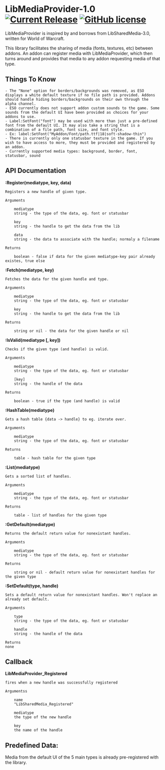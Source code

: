 # LibMediaProvider-1.0 [![Current Release](https://img.shields.io/github/release/ArtOfShred/LibMediaProvider-1.0.svg)](https://github.com/ArtOfShred/LibMediaProvider-1.0/releases) [![GitHub license](https://img.shields.io/github/license/ArtOfShred/LibMediaProvider-1.0.svg)](https://github.com/ArtOfShred/LibMediaProvider-1.0/blob/master/LICENSE)

LibMediaProvider is inspired by and borrows from LibSharedMedia-3.0, written for World of Warcraft.

This library facilitates the sharing of media (fonts, textures, etc) between addons. An addon can register media with LibMediaProvider, which then turns around and provides that media to any addon requesting media of that type.


## Things To Know

    - The "None" option for borders/backgrounds was removed, as ESO displays a white default texture if no file path is provided. Addons should handle hiding borders/backgrounds on their own through the alpha channel.
    - ESO currently does not support addon custom sounds to the game. Some sounds from the default UI have been provided as choices for your addons to use.
    - Label:SetFont("font") may be used with more than just a pre-defined font from the default UI. It may also take a string that is a combination of a file path, font size, and font style.
    - Ex: label:SetFont("MyAddon/Font/path.ttf|18|soft-shadow-thin")
    - There is currently only one statusbar texture in the game. If you wish to have access to more, they must be provided and registered by an addon.
    - Currently supported media types: background, border, font, statusbar, sound

## API Documentation

**:Register(mediatype, key, data)**

    Registers a new handle of given type.

    Arguments

        mediatype
        string - the type of the data, eg. font or statusbar

        key
        string - the handle to get the data from the lib

        data
        string - the data to associate with the handle; normaly a filename

    Returns

        boolean - false if data for the given mediatype-key pair already existes, true else

**:Fetch(mediatype, key)**

    Fetches the data for the given handle and type.

    Arguments

        mediatype
        string - the type of the data, eg. font or statusbar

        key
        string - the handle to get the data from the lib

    Returns

        string or nil - the data for the given handle or nil

**:IsValid(mediatype [, key])**

    Checks if the given type (and handle) is valid.

    Arguments

        mediatype
        string - the type of the data, eg. font or statusbar

        [key]
        string - the handle of the data

    Returns

        boolean - true if the type (and handle) is valid

**:HashTable(mediatype)**

    Gets a hash table {data -> handle} to eg. iterate over.

    Arguments

        mediatype
        string - the type of the data, eg. font or statusbar

    Returns

        table - hash table for the given type

**:List(mediatype)**

    Gets a sorted list of handles.

    Arguments

        mediatype
        string - the type of the data, eg. font or statusbar

    Returns

        table - list of handles for the given type

**:GetDefault(mediatype)**

    Returns the default return value for nonexistant handles.

    Arguments

        mediatype
        string - the type of the data, eg. font or statusbar

    Returns

        string or nil - default return value for nonexistant handles for the given type

**:SetDefault(type, handle)**

    Sets a default return value for nonexistant handles. Won't replace an already set default.

    Arguments

        type
        string - the type of the data, eg. font or statusbar

        handle
        string - the handle of the data

    Returns
    none

## Callback

**LibMediaProvider_Registered**

    fires when a new handle was successfully registered

    Argumentss

        name
        "LibSharedMedia_Registered"

        mediatype
        the type of the new handle

        key
        the name of the handle

## Predefined Data:
Media from the default UI of the 5 main types is already pre-registered with the library.